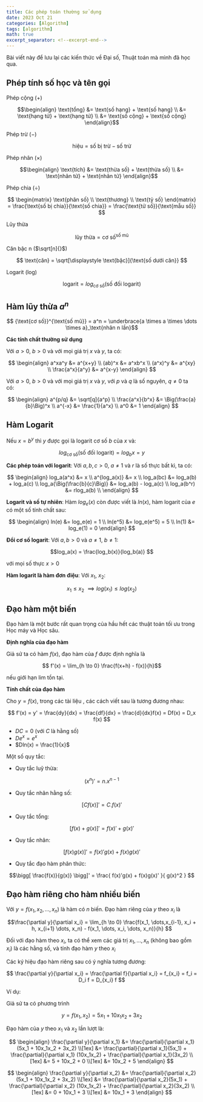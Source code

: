 ```yaml
---
title: Các phép toán thường sử dụng
date: 2023 Oct 21
categories: [Algorithm]
tags: [algorithm]
math: true
excerpt_separator: <!--excerpt-end-->
---
```


<!--excerpt-start-->
Bài viết này để lưu lại các kiến thức về Đại số, Thuật toán mà mình đã học qua.
<!--excerpt-end-->


## Phép tính số học và tên gọi

<!-- -------------------------------------------------------- -->
Phép cộng ($+$)

$$\begin{align}
    \text{tổng} &= \text{số hạng} + \text{số hạng}  \\
                &= \text{hạng tử} + \text{hạng tử}  \\
                &= \text{số cộng} + \text{số cộng}
\end{align}$$

<!-- -------------------------------------------------------- -->
Phép trừ ($-$)

$$ \text{hiệu} = \text{số bị trừ} - \text{số trừ}  $$

<!-- -------------------------------------------------------- -->
Phép nhân ($\times$)

$$\begin{align}
    \text{tích} &= \text{thừa số} + \text{thừa số}  \\
                &= \text{nhân tử} + \text{nhân tử}
\end{align}$$

<!-- -------------------------------------------------------- -->
Phép chia ($\div$)

$$
    \begin{matrix} 
        \text{phân số} \\ 
        \text{thương} \\ 
        \text{tỷ số}  
    \end{matrix}
    = \frac{\text{số bị chia}}{\text{số chia}}
    = \frac{\text{tử số}}{\text{mẫu số}}
$$

<!-- -------------------------------------------------------- -->
Lũy thừa

$$ \text{lũy thừa} = {\text{cơ số}}^{\text{số mũ}}$$

<!-- -------------------------------------------------------- -->
Căn bậc n ($\sqrt[n]{}$)

$$ \text{căn} = \sqrt[\displaystyle \text{bậc}]{\text{số dưới căn}} $$

<!-- -------------------------------------------------------- -->
Logarit (log)

$$ \text{logarit} = log_{\text{cơ số}}{\text{(số đối logarit)}}$$



<!-- -------------------------------------------------------- -->
## Hàm lũy thừa $a^n$

$$ {\text{cơ số}}^{\text{số mũ}} = a^n  = \underbrace{a \times a \times \dots \times a}_\text{nhân n lần}$$

**Các tính chất thường sử dụng**

Với $a > 0$, $b > 0$ và với mọi giá trị $x$ và $y$, ta có:

$$ \begin{align}
    a^xa^y  &= a^{x+y}  \\
    (ab)^x  &= a^xb^x   \\
    (a^x)^y &= a^{xy}   \\
    \frac{a^x}{a^y} &= a^{x-y}
\end{align} $$

Với $a > 0$, $b > 0$ và với mọi giá trị $x$ và $y$, với $p$ và $q$ là số nguyên, $q \neq 0$ ta có:

$$ \begin{align}
    a^{p/q}         &= \sqrt[q]{a^p}            \\
    \frac{a^x}{b^x} &= \Big(\frac{a}{b}\Big)^x  \\
    a^{-x}          &= \frac{1}{a^x}            \\
    a^0             &= 1
\end{align} $$

## Hàm Logarit

Nếu $x = b^y$ thì $y$ được gọi là logarit cơ số $b$ của $x$ và:

$$ log_{\text{cơ số}}{\text{(số đối logarit)}} = log_b{x} = y $$

**Các phép toán với logarit**: Với $a,b,c > 0$, $a \neq 1$ và $r$ là số thực bất kì, ta có:

$$ \begin{align}
    log_a(a^x)      &= x    \\
    a^{log_a(x)}    &= x    \\
    log_a(bc)       &= log_a(b) + log_a(c) \\
    log_a{\Big(\frac{b}{c}\Big)} &= log_a(b) - log_a(c) \\
    log_a(b^r)      &= rlog_a(b)    \\
\end{align} $$

**Logarit và số tự nhiên**: Hàm $log_e(x)$ còn được viết là $ln(x)$, hàm logarit của $e$ có một số tính chất sau:

$$ \begin{align}
    ln(e)   &= log_e(e)   = 1    \\
    ln(e^5) &= log_e(e^5) = 5    \\
    ln(1)   &= log_e(1)   = 0
\end{align} $$

**Đổi cơ số logarit**: Với $a,b > 0$ và $a \neq 1$, $b \neq 1$:

$$log_a(x) = \frac{log_b(x)}{log_b(a)} $$

với mọi số thực $x > 0$

**Hàm logarit là hàm đơn điệu**: Với $x_1$, $x_2$:

$$x_1 \leq x_2 \ \implies log(x_1) \leq log(x_2) $$

## Đạo hàm một biến

Đạo hàm là một bước rất quan trọng của hầu hết các thuật toán tối ưu trong Học máy và Học sâu.

**Định nghĩa của đạo hàm**

Giả sử ta có hàm $f(x)$, đạo hàm của $f$ được định nghĩa là

$$ f'(x) = \lim_{h \to 0} \frac{f(x+h) - f(x)}{h}$$

nếu giới hạn lim tồn tại. 

**Tính chất của đạo hàm**

Cho $y = f(x)$, trong các tài liệu , các cách viết sau là tương đương nhau:

$$
    f'(x) 
    = y' 
    = \frac{dy}{dx} 
    = \frac{df}{dx} 
    = \frac{d}{dx}f(x) 
    = Df(x) 
    = D_x f(x) 
$$

- $DC = 0$ (với $C$ là hằng số)
- $De^x = e^x$
- $Dln(x) = \frac{1}{x}$


Một số quy tắc:

- Quy tắc luỹ thừa: 

$$(x^n)' = n.x^{n-1}$$

- Quy tắc nhân hằng số: 

$$[Cf(x)]' = C.f(x)' $$

- Quy tắc tổng: 

$$[f(x) + g(x)]' = f(x)' + g(x)'$$

- Quy tắc nhân: 

$$[f(x)g(x)]' = f(x)'g(x) + f(x)g(x)'$$

- Quy tắc đạo hàm phân thức:

$$\bigg[ \frac{f(x)}{g(x)} \bigg]' = \frac{ f(x)'g(x) + f(x)g(x)' }{ g(x)^2 }  $$

## Đạo hàm riêng cho hàm nhiều biến

Với $y = f(x_1, x_2, \dots, x_n)$ là hàm có $n$ biến. Đạo hàm riêng của $y$ theo $x_i$ là

$$\frac{\partial y}{\partial x_i} = \lim_{h \to 0} \frac{f(x_1, \dots,x_{i-1}, x_i + h, x_{i+1} \dots, x_n) - f(x_1, \dots, x_i, \dots, x_n)}{h} $$

Đối với đạo hàm theo $x_i$, ta có thể xem các giá trị $x_1, \dots, x_n$ (không bao gồm $x_i$) là các hằng số, và tính đạo hàm $y$ theo $x_i$

Các ký hiệu đạo hàm riêng sau có ý nghĩa tương đương:

$$
    \frac{\partial y}{\partial x_i} 
    = \frac{\partial f}{\partial x_i} 
    = f_{x_i}
    = f_i
    = D_i f
    = D_{x_i} f
$$

Ví dụ:

Giả sử ta có phương trình 

$$y = f(x_1, x_2)= 5x_1 + 10x_1x_2 + 3x_2$$

Đạo hàm của $y$ theo $x_1$ và $x_2$ lần lượt là:

$$ 
\begin{align}
    \frac{\partial y}{\partial x_1}
    &= \frac{\partial}{\partial x_1}(5x_1 + 10x_1x_2 + 3x_2) \\[1ex]
    &= \frac{\partial}{\partial x_1}(5x_1) + \frac{\partial}{\partial x_1} (10x_1x_2) + \frac{\partial}{\partial x_1}(3x_2) \\[1ex]
    &= 5 + 10x_2 + 0 \\[1ex]
    &= 10x_2 + 5
\end{align}
$$

$$ 
\begin{align}
    \frac{\partial y}{\partial x_2}
    &= \frac{\partial}{\partial x_2}(5x_1 + 10x_1x_2 + 3x_2) \\[1ex]
    &= \frac{\partial}{\partial x_2}(5x_1) + \frac{\partial}{\partial x_2} (10x_1x_2) + \frac{\partial}{\partial x_2}(3x_2) \\[1ex]
    &= 0 + 10x_1 + 3 \\[1ex]
    &= 10x_1 + 3
\end{align}
$$
